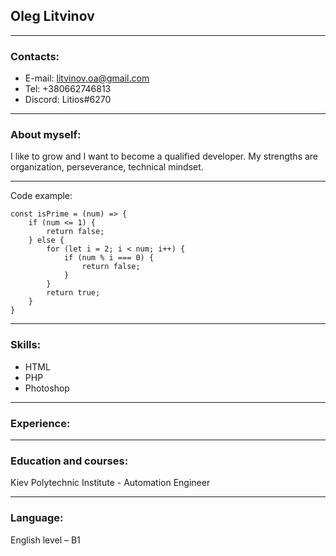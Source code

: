 ## Oleg Litvinov

----
### Contacts:
* E-mail: litvinov.oa@gmail.com
* Tel: +380662746813
* Discord: Litios#6270

----
### About myself:
I like to grow and I want to become a qualified developer. My strengths are organization, perseverance, technical mindset.

----
 Code example:
```
const isPrime = (num) => {
    if (num <= 1) { 
        return false;
    } else {
        for (let i = 2; i < num; i++) {
            if (num % i === 0) {
                return false; 
            }
        }
        return true;
    }  
}
``` 
----
### Skills:
* HTML
* PHP
* Photoshop

----
### Experience:

----
### Education and courses:
Kiev Polytechnic Institute - Automation Engineer

----
### Language:
English level – B1